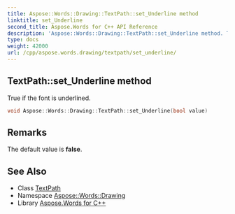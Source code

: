 ```yaml
---
title: Aspose::Words::Drawing::TextPath::set_Underline method
linktitle: set_Underline
second_title: Aspose.Words for C++ API Reference
description: 'Aspose::Words::Drawing::TextPath::set_Underline method. True if the font is underlined in C++.'
type: docs
weight: 42000
url: /cpp/aspose.words.drawing/textpath/set_underline/
---
```

## TextPath::set_Underline method


True if the font is underlined.

```cpp
void Aspose::Words::Drawing::TextPath::set_Underline(bool value)
```

## Remarks


The default value is **false**. 
## See Also

* Class [TextPath](../)
* Namespace [Aspose::Words::Drawing](../../)
* Library [Aspose.Words for C++](../../../)
